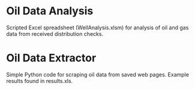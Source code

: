 # Oil Data Analysis
Scripted Excel spreadsheet (WellAnalysis.xlsm) for analysis of oil and gas data from received distribution checks.

# Oil Data Extractor
Simple Python code for scraping oil data from saved web pages. Example results found in results.xls.
